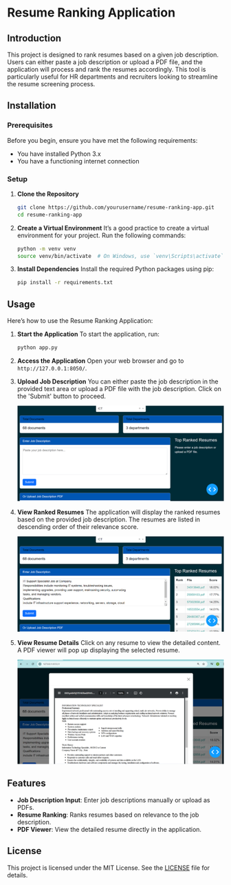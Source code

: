 # Resume Ranking Application

## Introduction
This project is designed to rank resumes based on a given job description. Users can either paste a job description or upload a PDF file, and the application will process and rank the resumes accordingly. This tool is particularly useful for HR departments and recruiters looking to streamline the resume screening process.

## Installation

### Prerequisites
Before you begin, ensure you have met the following requirements:
- You have installed Python 3.x
- You have a functioning internet connection

### Setup
1. **Clone the Repository**
    ```sh
    git clone https://github.com/yourusername/resume-ranking-app.git
    cd resume-ranking-app
    ```

2. **Create a Virtual Environment**
    It’s a good practice to create a virtual environment for your project. Run the following commands:
    ```sh
    python -m venv venv
    source venv/bin/activate  # On Windows, use `venv\Scripts\activate`
    ```

3. **Install Dependencies**
    Install the required Python packages using pip:
    ```sh
    pip install -r requirements.txt
    ```

## Usage
Here’s how to use the Resume Ranking Application:

1. **Start the Application**
    To start the application, run:
    ```sh
    python app.py
    ```

2. **Access the Application**
    Open your web browser and go to `http://127.0.0.1:8050/`.

3. **Upload Job Description**
    You can either paste the job description in the provided text area or upload a PDF file with the job description. Click on the 'Submit' button to proceed.

    ![Step 1: Enter Job Description](image/image1.png)

4. **View Ranked Resumes**
    The application will display the ranked resumes based on the provided job description. The resumes are listed in descending order of their relevance score.

    ![Step 2: View Ranked Resumes](image/image2.png)

5. **View Resume Details**
    Click on any resume to view the detailed content. A PDF viewer will pop up displaying the selected resume.

    ![Step 3: View Resume Details](image/img3.png)

## Features
- **Job Description Input**: Enter job descriptions manually or upload as PDFs.
- **Resume Ranking**: Ranks resumes based on relevance to the job description.
- **PDF Viewer**: View the detailed resume directly in the application.

## License
This project is licensed under the MIT License. See the [LICENSE](LICENSE) file for details.
